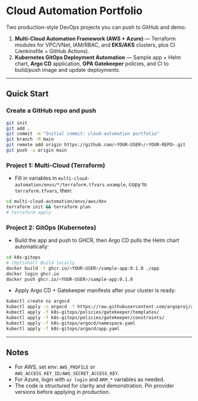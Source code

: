 # Cloud Automation Portfolio

Two production-style DevOps projects you can push to GitHub and demo:

1. **Multi-Cloud Automation Framework (AWS + Azure)** — Terraform modules for VPC/VNet, IAM/RBAC, and **EKS/AKS** clusters, plus CI (Jenkinsfile + GitHub Actions).
2. **Kubernetes GitOps Deployment Automation** — Sample app + Helm chart, **Argo CD** application, **OPA Gatekeeper** policies, and CI to build/push image and update deployments.

---

## Quick Start

### Create a GitHub repo and push
```bash
git init
git add .
git commit -m "Initial commit: cloud-automation portfolio"
git branch -M main
git remote add origin https://github.com/<YOUR-USER>/<YOUR-REPO>.git
git push -u origin main
```

### Project 1: Multi-Cloud (Terraform)
- Fill in variables in `multi-cloud-automation/envs/*/terraform.tfvars.example`, copy to `terraform.tfvars`, then:
```bash
cd multi-cloud-automation/envs/aws/dev
terraform init && terraform plan
# terraform apply
```

### Project 2: GitOps (Kubernetes)
- Build the app and push to GHCR, then Argo CD pulls the Helm chart automatically:
```bash
cd k8s-gitops
# (Optional) Build locally
docker build -t ghcr.io/<YOUR-USER>/sample-app:0.1.0 ./app
docker login ghcr.io
docker push ghcr.io/<YOUR-USER>/sample-app:0.1.0
```
- Apply Argo CD + Gatekeeper manifests after your cluster is ready:
```bash
kubectl create ns argocd
kubectl apply -n argocd -f https://raw.githubusercontent.com/argoproj/argo-cd/stable/manifests/install.yaml
kubectl apply -f k8s-gitops/policies/gatekeeper/templates/
kubectl apply -f k8s-gitops/policies/gatekeeper/constraints/
kubectl apply -f k8s-gitops/argocd/namespace.yaml
kubectl apply -f k8s-gitops/argocd/app.yaml
```
---

## Notes
- For AWS, set env: `AWS_PROFILE` or `AWS_ACCESS_KEY_ID/AWS_SECRET_ACCESS_KEY`.
- For Azure, login with `az login` and `ARM_*` variables as needed.
- The code is structured for clarity and demonstration. Pin provider versions before applying in production.
